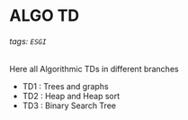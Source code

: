 # ALGO TD

###### tags: `ESGI`

Here all Algorithmic TDs in different branches

- TD1 : Trees and graphs
- TD2 : Heap and Heap sort
- TD3 : Binary Search Tree
